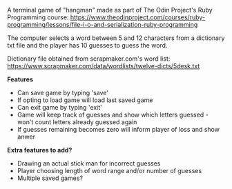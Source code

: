 A terminal game of "hangman"  made as part of The Odin Project's Ruby Programming course: https://www.theodinproject.com/courses/ruby-programming/lessons/file-i-o-and-serialization-ruby-programming


The computer selects a word between 5 and 12 characters from a dictionary txt file and the player has 10 guesses to guess the word.

Dictionary file obtained from scrapmaker.com's word list: https://www.scrapmaker.com/data/wordlists/twelve-dicts/5desk.txt


**Features**
* Can save game by typing 'save'
* If opting to load game will load last saved game
* Can exit game by typing 'exit'
* Game will keep track of guesses and show which letters guessed - won't count letters already guessed again
* If guesses remaining becomes zero will inform player of loss and show anwer

**Extra features to add?**
* Drawing an actual stick man for incorrect guesses
* Player choosing length of word range and/or number of guesses
* Multiple saved games?